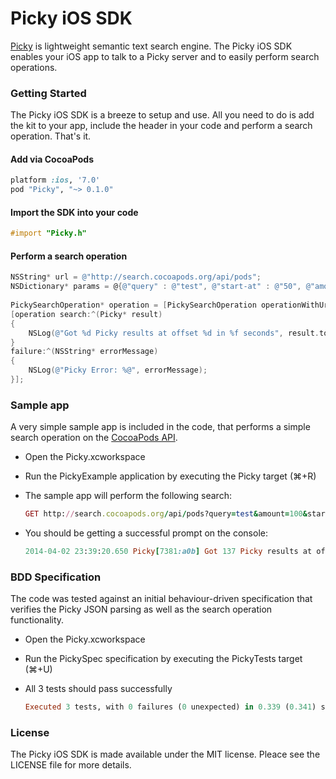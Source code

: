 Picky iOS SDK
=========

[Picky](https://github.com/floere/picky) is lightweight semantic text search engine. The Picky iOS SDK enables your iOS app to talk to a Picky server and to easily perform search operations.

### Getting Started

The Picky iOS SDK is a breeze to setup and use. All you need to do is add the kit to your app, include the header in your code
and perform a search operation. That's it.

#### Add via CocoaPods

```ruby
platform :ios, '7.0'
pod "Picky", "~> 0.1.0"
```

####  Import the SDK into your code

```objective-c
#import "Picky.h"
```

#### Perform a search operation

```objective-c
NSString* url = @"http://search.cocoapods.org/api/pods";
NSDictionary* params = @{@"query" : @"test", @"start-at" : @"50", @"amount" : @"100"};
    
PickySearchOperation* operation = [PickySearchOperation operationWithUrlAndParams:url params:params error:error];
[operation search:^(Picky* result)
{
    NSLog(@"Got %d Picky results at offset %d in %f seconds", result.total, result.offset, result.duration);
}
failure:^(NSString* errorMessage)
{
    NSLog(@"Picky Error: %@", errorMessage);
}];
```

### Sample app

A very simple sample app is included in the code, that performs a simple search
operation on the [CocoaPods API](http://blog.cocoapods.org/Search-API-Version-1/).

- Open the Picky.xcworkspace
- Run the PickyExample application by executing the Picky target (⌘+R)
- The sample app will perform the following search:

   ```ruby
   GET http://search.cocoapods.org/api/pods?query=test&amount=100&start-at=50
   ```

- You should be getting a successful prompt on the console:

   ```ruby
   2014-04-02 23:39:20.650 Picky[7381:a0b] Got 137 Picky results at offset 50 in 0.000233 seconds
   ```

### BDD Specification

The code was tested against an initial behaviour-driven specification that
verifies the Picky JSON parsing as well as the search operation functionality.

- Open the Picky.xcworkspace
- Run the PickySpec specification by executing the PickyTests target (⌘+U)
- All 3 tests should pass successfully

   ```ruby
   Executed 3 tests, with 0 failures (0 unexpected) in 0.339 (0.341) seconds
   ```
 
### License

The Picky iOS SDK is made available under the MIT license. Pleace see the LICENSE file 
for more details.

